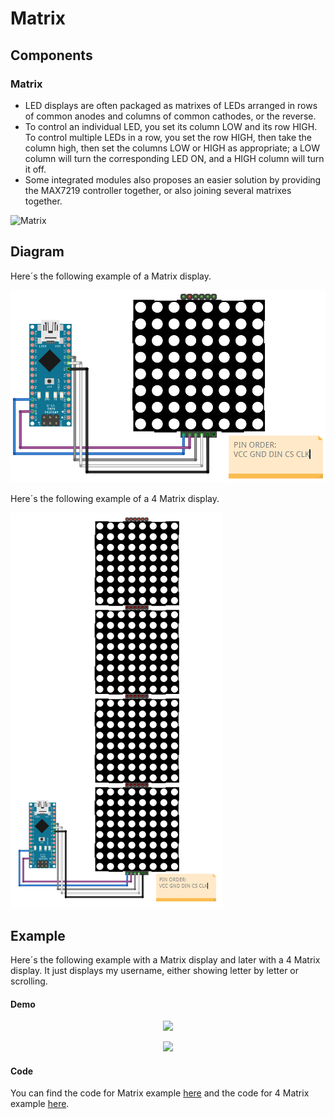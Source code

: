 # Matrix

## Components 
### Matrix

* LED displays are often packaged as matrixes of LEDs arranged in rows of common anodes and columns of common cathodes, or the reverse.
* To control an individual LED, you set its column LOW and its row HIGH. To control multiple LEDs in a row, you set the row HIGH, then take the column high, then set the columns LOW or HIGH as appropriate; a LOW column will turn the corresponding LED ON, and a HIGH column will turn it off.
* Some integrated modules also proposes an easier solution by providing the MAX7219 controller together, or also joining several matrixes together.

<img title="Matrix" src="https://leantec.es/wp-content/uploads/2018/02/p_1_3_3_5_1335-Matriz-led-8x8-con-MAX7219-Arduino-Matrix-Prototipos-cascada.jpg" width=200/>

## Diagram

Here´s the following example of a Matrix display.

![Matrix diagram](./img/Matrix_diagram.png)

Here´s the following example of a 4 Matrix display.

![Matrix 4 diagram](./img/Matrix_4_diagram.png)

## Example

Here´s the following example with a Matrix display and later with a 4 Matrix display. It just displays my username, either showing letter by letter or scrolling.

#### Demo
<p align="center"><img src="./img/Matrix_demo.gif"/></p>

<p align="center"><img src="./img/Matrix_4_demo.gif"/></p>

#### Code

You can find the code for Matrix example [here](./Matrix.ino) and the code for 4 Matrix example [here](./Matrix_4.ino).
